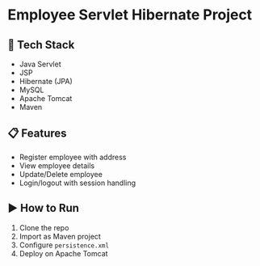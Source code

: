 # Employee Servlet Hibernate Project

## 🔧 Tech Stack
- Java Servlet
- JSP
- Hibernate (JPA)
- MySQL
- Apache Tomcat
- Maven

## 📋 Features
- Register employee with address
- View employee details
- Update/Delete employee
- Login/logout with session handling

## ▶️ How to Run
1. Clone the repo
2. Import as Maven project
3. Configure `persistence.xml`
4. Deploy on Apache Tomcat
